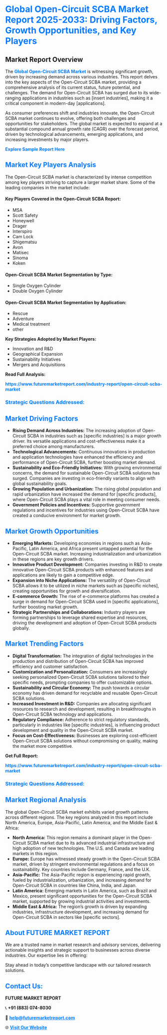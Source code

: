 <h1 style="color: #007BFF;">Global Open-Circuit SCBA Market Report 2025-2033: Driving Factors, Growth Opportunities, and Key Players</h1>

<section id="overview">
<h2>Market Report Overview</h2>
<p>The <a href="https://www.futuremarketreport.com/industry-report/open-circuit-scba-market" style="color: #007BFF; text-decoration: none;"><strong>Global Open-Circuit SCBA Market</strong></a> is witnessing significant growth, driven by increasing demand across various industries. This report delves into the key aspects of the Open-Circuit SCBA market, providing a comprehensive analysis of its current status, future potential, and challenges. The demand for Open-Circuit SCBA has surged due to its wide-ranging applications in industries such as [insert industries], making it a critical component in modern-day [applications].</p>
<p>As consumer preferences shift and industries innovate, the Open-Circuit SCBA market continues to evolve, offering both challenges and opportunities for stakeholders. The global market is expected to expand at a substantial compound annual growth rate (CAGR) over the forecast period, driven by technological advancements, emerging applications, and increasing investments by major players.</p>
</section>

<section id="overview">
<p><a href="https://www.futuremarketreport.com/request-sample/reportId=55691" style="color: #007BFF; text-decoration: none;"><strong>Explore Sample Report Here</strong></a></p>
</section>

<section id="key-players">
<h2 style="color: #007BFF;">Market Key Players Analysis</h2>
<p>The Open-Circuit SCBA market is characterized by intense competition among key players striving to capture a larger market share. Some of the leading companies in the market include:</p>
<h4>Key Players Covered in the Open-Circuit SCBA Report:</h4>
<ul><li>MSA</li><li>Scott Safety</li><li>Honeywell</li><li>Drager</li><li>Interspiro</li><li>Cam Lock</li><li>Shigematsu</li><li>Avon</li><li>Matisec</li><li>Sinoma</li><li>Koken</li></ul>
<h4>Open-Circuit SCBA Market Segmentation by Type:</h4>
<ul><li>Single Oxygen Cylinder</li><li>Double Oxygen Cylinder</li></ul>

<h4>Open-Circuit SCBA Market Segmentation by Application:</h4>
<ul><li>Rescue</li><li>Adventure</li><li>Medical treatment</li><li>other</li></ul>
<p><strong>Key Strategies Adopted by Market Players:</strong></p>
<ul>
<li>Innovation and R&D</li>
<li>Geographical Expansion</li>
<li>Sustainability Initiatives</li>
<li>Mergers and Acquisitions</li>
</ul>
</section>

<section>
<p><strong>Read Full Analysis: </strong></p><a href="https://www.futuremarketreport.com/industry-report/open-circuit-scba-market" style="color: #007BFF; text-decoration: none;"><strong>https://www.futuremarketreport.com/industry-report/open-circuit-scba-market</strong></a>
<h3 style="color: #007BFF;">Strategic Questions Addressed:</h3>
</section>

<section id="driving-factors">
<h2 style="color: #007BFF;">Market Driving Factors</h2>
<ul>
<li><strong>Rising Demand Across Industries:</strong> The increasing adoption of Open-Circuit SCBA in industries such as [specific industries] is a major growth driver. Its versatile applications and cost-effectiveness make it a preferred choice among manufacturers.</li>
<li><strong>Technological Advancements:</strong> Continuous innovations in production and application technologies have enhanced the efficiency and performance of Open-Circuit SCBA, further boosting market demand.</li>
<li><strong>Sustainability and Eco-Friendly Initiatives:</strong> With growing environmental concerns, the demand for sustainable Open-Circuit SCBA solutions has surged. Companies are investing in eco-friendly variants to align with global sustainability goals.</li>
<li><strong>Growing Population and Urbanization:</strong> The rising global population and rapid urbanization have increased the demand for [specific products], where Open-Circuit SCBA plays a vital role in meeting consumer needs.</li>
<li><strong>Government Policies and Incentives:</strong> Supportive government regulations and incentives for industries using Open-Circuit SCBA have created a conducive environment for market growth.</li>
</ul>
</section>

<section id="growth-opportunities">
<h2 style="color: #007BFF;">Market Growth Opportunities</h2>
<ul>
<li><strong>Emerging Markets:</strong> Developing economies in regions such as Asia-Pacific, Latin America, and Africa present untapped potential for the Open-Circuit SCBA market. Increasing industrialization and urbanization in these regions are key growth drivers.</li>
<li><strong>Innovative Product Development:</strong> Companies investing in R&D to create innovative Open-Circuit SCBA products with enhanced features and applications are likely to gain a competitive edge.</li>
<li><strong>Expansion into Niche Applications:</strong> The versatility of Open-Circuit SCBA allows it to be utilized in niche markets such as [specific niches], creating opportunities for growth and diversification.</li>
<li><strong>E-commerce Growth:</strong> The rise of e-commerce platforms has created a surge in demand for Open-Circuit SCBA used in [specific applications], further boosting market growth.</li>
<li><strong>Strategic Partnerships and Collaborations:</strong> Industry players are forming partnerships to leverage shared expertise and resources, driving the development and adoption of Open-Circuit SCBA products globally.</li>
</ul>
</section>

<section id="trending-factors">
<h2 style="color: #007BFF;">Market Trending Factors</h2>
<ul>
<li><strong>Digital Transformation:</strong> The integration of digital technologies in the production and distribution of Open-Circuit SCBA has improved efficiency and customer satisfaction.</li>
<li><strong>Customization and Personalization:</strong> Consumers are increasingly seeking personalized Open-Circuit SCBA solutions tailored to their specific needs, prompting companies to offer customizable options.</li>
<li><strong>Sustainability and Circular Economy:</strong> The push towards a circular economy has driven demand for recyclable and reusable Open-Circuit SCBA solutions.</li>
<li><strong>Increased Investment in R&D:</strong> Companies are allocating significant resources to research and development, resulting in breakthroughs in Open-Circuit SCBA technology and applications.</li>
<li><strong>Regulatory Compliance:</strong> Adherence to strict regulatory standards, particularly in industries like [specific industries], is influencing product development and quality in the Open-Circuit SCBA market.</li>
<li><strong>Focus on Cost-Effectiveness:</strong> Businesses are exploring cost-efficient Open-Circuit SCBA solutions without compromising on quality, making the market more competitive.</li>
</ul>
</section>

<section>
<p><strong>Get Full Report: </strong></p><a href="https://www.futuremarketreport.com/industry-report/open-circuit-scba-market" style="color: #007BFF; text-decoration: none;"><strong>https://www.futuremarketreport.com/industry-report/open-circuit-scba-market</strong></a>
<h3 style="color: #007BFF;">Strategic Questions Addressed:</h3>
</section>


<section id="regional-analysis">
<h2 style="color: #007BFF;">Market Regional Analysis</h2>
<p>The global Open-Circuit SCBA market exhibits varied growth patterns across different regions. The key regions analyzed in this report include North America, Europe, Asia-Pacific, Latin America, and the Middle East & Africa:</p>
<ul>
<li><strong>North America:</strong> This region remains a dominant player in the Open-Circuit SCBA market due to its advanced industrial infrastructure and high adoption of new technologies. The U.S. and Canada are leading markets in this region.</li>
<li><strong>Europe:</strong> Europe has witnessed steady growth in the Open-Circuit SCBA market, driven by stringent environmental regulations and a focus on sustainability. Key countries include Germany, France, and the U.K.</li>
<li><strong>Asia-Pacific:</strong> The Asia-Pacific region is experiencing rapid growth, fueled by industrialization, urbanization, and increasing demand for Open-Circuit SCBA in countries like China, India, and Japan.</li>
<li><strong>Latin America:</strong> Emerging markets in Latin America, such as Brazil and Mexico, present significant opportunities for the Open-Circuit SCBA market, supported by growing industrial activities and investments.</li>
<li><strong>Middle East & Africa:</strong> The region’s growth is driven by expanding industries, infrastructure development, and increasing demand for Open-Circuit SCBA in sectors like [specific sectors].</li>
</ul>
</section>

<footer>
<h2 style="color: #007BFF;">About FUTURE MARKET REPORT</h2>
<p>We are a trusted name in market research and advisory services, delivering actionable insights and strategic support to businesses across diverse industries. Our expertise lies in offering:</p>

<p>Stay ahead in today’s competitive landscape with our tailored research solutions.</p>

<h2 style="color: #007BFF;">Contact Us:</h2>
<p><strong>FUTURE MARKET REPORT</strong></p>
<p>📞 <strong>+91 (883) 074-8030</strong></p>
<p>📧 <strong><a href="mailto:help@futuremarketreport.com" style="color: #007BFF;">help@futuremarketreport.com</a></strong></p>
<p>🌐 <strong><a href="https://www.futuremarketreport.com/" style="color: #007BFF;">Visit Our Website</a></strong></p>
</footer>